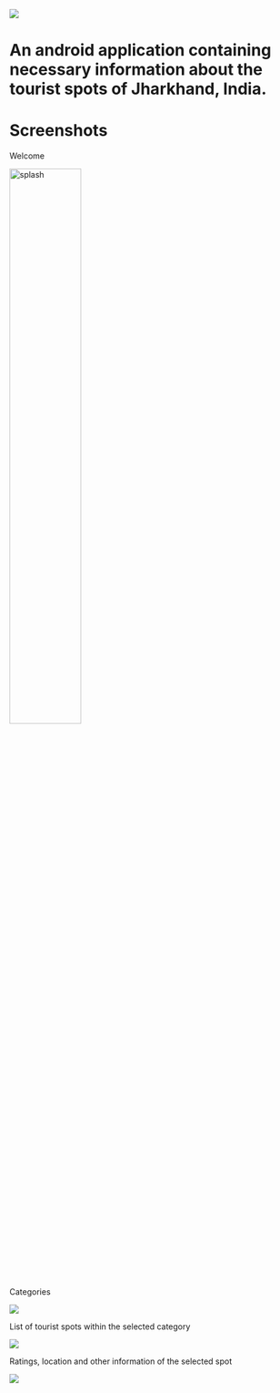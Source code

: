 ![](https://camo.githubusercontent.com/4f8eea3f04633f2960dab887c22ba3e6d2f35d70/68747470733a2f2f696d672e736869656c64732e696f2f62616467652f4275696c74253230776974682d416e64726f69642d626c75652e7376673f6c6f6e6743616368653d74727565267374796c653d666f722d7468652d6261646765266c6f676f3d616e64726f696426636f6c6f72423d303064646666)

# An android application containing necessary information about the tourist spots of Jharkhand, India.

# Screenshots

Welcome

<img src="./screenshots/welcome.jpg" alt="splash" width="50%" height="auto">

Categories

![](screenshots/categories.jpg)

List of tourist spots within the selected category

![](screenshots/list.jpg)

Ratings, location and other information of the selected spot

![](screenshots/details.jpg)

